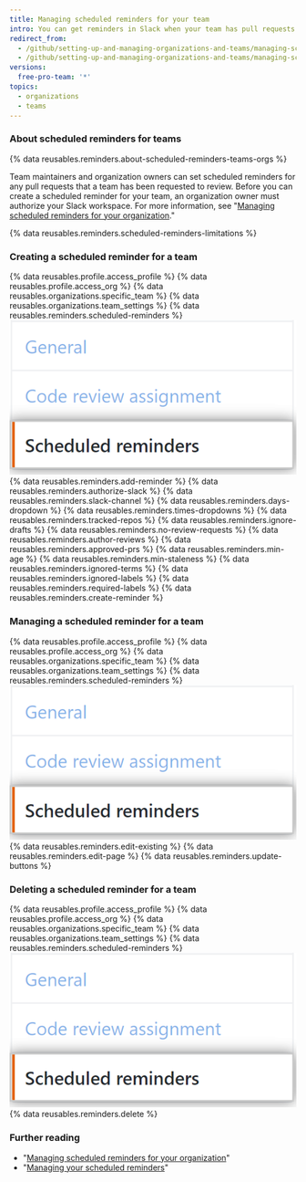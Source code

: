 ```yaml
---
title: Managing scheduled reminders for your team
intro: You can get reminders in Slack when your team has pull requests waiting for review.
redirect_from:
  - /github/setting-up-and-managing-organizations-and-teams/managing-scheduled-reminders-for-pull-requests
  - /github/setting-up-and-managing-organizations-and-teams/managing-scheduled-reminders-for-your team
versions:
  free-pro-team: '*'
topics:
  - organizations
  - teams
---
```


### About scheduled reminders for teams

{% data reusables.reminders.about-scheduled-reminders-teams-orgs %}

Team maintainers and organization owners can set scheduled reminders for any pull requests that a team has been requested to review. Before you can create a scheduled reminder for your team, an organization owner must authorize your Slack workspace. For more information, see "[Managing scheduled reminders for your organization](/organizations/managing-organization-settings/managing-scheduled-reminders-for-your-organization)."

{% data reusables.reminders.scheduled-reminders-limitations %}

### Creating a scheduled reminder for a team
{% data reusables.profile.access_profile %}
{% data reusables.profile.access_org %}
{% data reusables.organizations.specific_team %}
{% data reusables.organizations.team_settings %}
{% data reusables.reminders.scheduled-reminders %}
![Scheduled reminders button](/assets/images/help/teams/scheduled-reminders-teams.png)
{% data reusables.reminders.add-reminder %}
{% data reusables.reminders.authorize-slack %}
{% data reusables.reminders.slack-channel %}
{% data reusables.reminders.days-dropdown %}
{% data reusables.reminders.times-dropdowns %}
{% data reusables.reminders.tracked-repos %}
{% data reusables.reminders.ignore-drafts %}
{% data reusables.reminders.no-review-requests %}
{% data reusables.reminders.author-reviews %}
{% data reusables.reminders.approved-prs %}
{% data reusables.reminders.min-age %}
{% data reusables.reminders.min-staleness %}
{% data reusables.reminders.ignored-terms %}
{% data reusables.reminders.ignored-labels %}
{% data reusables.reminders.required-labels %}
{% data reusables.reminders.create-reminder %}

### Managing a scheduled reminder for a team
{% data reusables.profile.access_profile %}
{% data reusables.profile.access_org %}
{% data reusables.organizations.specific_team %}
{% data reusables.organizations.team_settings %}
{% data reusables.reminders.scheduled-reminders %}
![Scheduled reminders button](/assets/images/help/teams/scheduled-reminders-teams.png)
{% data reusables.reminders.edit-existing %}
{% data reusables.reminders.edit-page %}
{% data reusables.reminders.update-buttons %}

### Deleting a scheduled reminder for a team
{% data reusables.profile.access_profile %}
{% data reusables.profile.access_org %}
{% data reusables.organizations.specific_team %}
{% data reusables.organizations.team_settings %}
{% data reusables.reminders.scheduled-reminders %}
![Scheduled reminders button](/assets/images/help/teams/scheduled-reminders-teams.png)
{% data reusables.reminders.delete %}

### Further reading

- "[Managing scheduled reminders for your organization](/organizations/managing-organization-settings/managing-scheduled-reminders-for-your-organization)"
- "[Managing your scheduled reminders](/github/setting-up-and-managing-your-github-user-account/managing-your-scheduled-reminders)"
